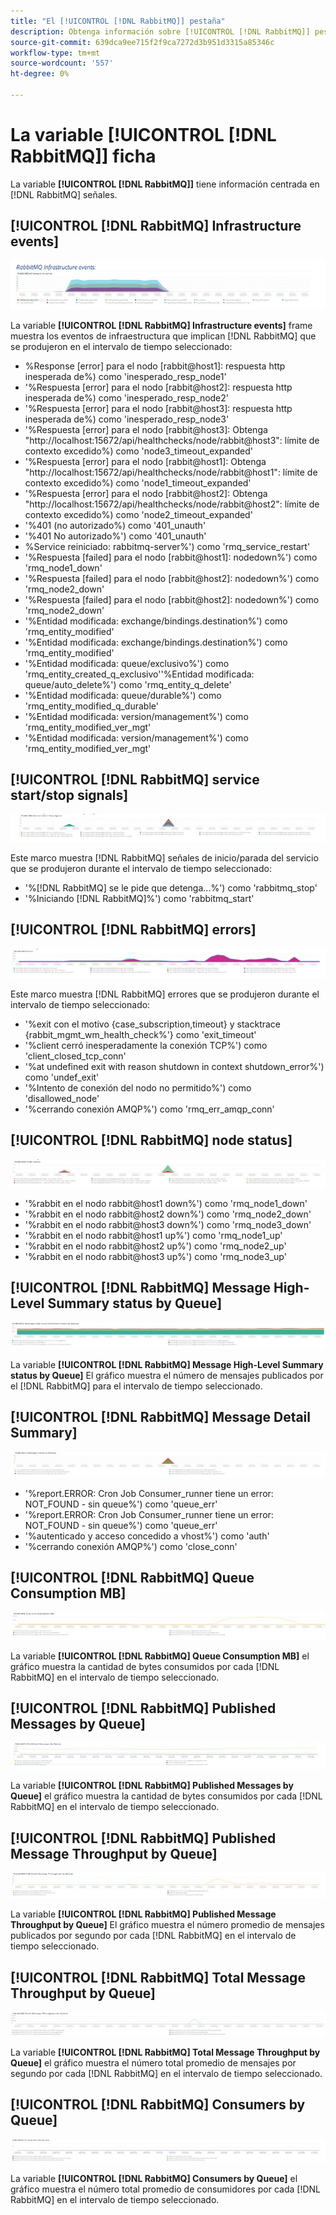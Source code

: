 ```yaml
---
title: "El [!UICONTROL [!DNL RabbitMQ]] pestaña"
description: Obtenga información sobre [!UICONTROL [!DNL RabbitMQ]] pestaña de [!DNL Observation for Adobe Commerce].
source-git-commit: 639dca9ee715f2f9ca7272d3b951d3315a85346c
workflow-type: tm+mt
source-wordcount: '557'
ht-degree: 0%

---
```


# La variable [!UICONTROL [!DNL RabbitMQ]] ficha

La variable **[!UICONTROL [!DNL RabbitMQ]]** tiene información centrada en [!DNL RabbitMQ] señales.

## [!UICONTROL [!DNL RabbitMQ] Infrastructure events]

![[!DNL RabbitMQ] Eventos de infraestructura](../../assets/tools/observation-for-adobe-commerce/rabbitmq-tab-1.jpeg)

La variable **[!UICONTROL [!DNL RabbitMQ] Infrastructure events]** frame muestra los eventos de infraestructura que implican [!DNL RabbitMQ] que se produjeron en el intervalo de tiempo seleccionado:

* %Response [error] para el nodo [rabbit@host1]: respuesta http inesperada de%) como &#39;inesperado_resp_node1&#39;
* &#39;%Respuesta [error] para el nodo [rabbit@host2]: respuesta http inesperada de%) como &#39;inesperado_resp_node2&#39;
* &#39;%Respuesta [error] para el nodo [rabbit@host3]: respuesta http inesperada de%) como &#39;inesperado_resp_node3&#39;
* &#39;%Respuesta [error] para el nodo [rabbit@host3]: Obtenga &quot;http://localhost:15672/api/healthchecks/node/rabbit@host3&quot;: límite de contexto excedido%) como &#39;node3_timeout_expanded&#39;
* &#39;%Respuesta [error] para el nodo [rabbit@host1]: Obtenga &quot;http://localhost:15672/api/healthchecks/node/rabbit@host1&quot;: límite de contexto excedido%) como &#39;node1_timeout_expanded&#39;
* &#39;%Respuesta [error] para el nodo [rabbit@host2]: Obtenga &quot;http://localhost:15672/api/healthchecks/node/rabbit@host2&quot;: límite de contexto excedido%) como &#39;node2_timeout_expanded&#39;
* &#39;%401 (no autorizado%) como &#39;401_unauth&#39;
* &#39;%401 No autorizado%&#39;) como &#39;401_unauth&#39;
* %Service reiniciado: rabbitmq-server%&#39;) como &#39;rmq_service_restart&#39;
* &#39;%Respuesta [failed] para el nodo [rabbit@host1]: nodedown%&#39;) como &#39;rmq_node1_down&#39;
* &#39;%Respuesta [failed] para el nodo [rabbit@host2]: nodedown%&#39;) como &#39;rmq_node2_down&#39;
* &#39;%Respuesta [failed] para el nodo [rabbit@host2]: nodedown%&#39;) como &#39;rmq_node2_down&#39;
* &#39;%Entidad modificada: exchange/bindings.destination%&#39;) como &#39;rmq_entity_modified&#39;
* &#39;%Entidad modificada: exchange/bindings.destination%&#39;) como &#39;rmq_entity_modified&#39;
* &#39;%Entidad modificada: queue/exclusivo%&#39;) como &#39;rmq_entity_created_q_exclusivo&#39;&#39;%Entidad modificada: queue/auto_delete%&#39;) como &#39;rmq_entity_q_delete&#39;
* &#39;%Entidad modificada: queue/durable%&#39;) como &#39;rmq_entity_modified_q_durable&#39;
* &#39;%Entidad modificada: version/management%&#39;) como &#39;rmq_entity_modified_ver_mgt&#39;
* &#39;%Entidad modificada: version/management%&#39;) como &#39;rmq_entity_modified_ver_mgt&#39;

## [!UICONTROL [!DNL RabbitMQ] service start/stop signals]

![[!DNL RabbitMQ] señales de inicio/parada del servicio](../../assets/tools/observation-for-adobe-commerce/rabbitmq-tab-2.jpeg)

Este marco muestra [!DNL RabbitMQ] señales de inicio/parada del servicio que se produjeron durante el intervalo de tiempo seleccionado:

* &#39;%[!DNL RabbitMQ] se le pide que detenga...%&#39;) como &#39;rabbitmq_stop&#39;
* &#39;%Iniciando [!DNL RabbitMQ]%&#39;) como &#39;rabbitmq_start&#39;

## [!UICONTROL [!DNL RabbitMQ] errors]

![[!DNL RabbitMQ] errors](../../assets/tools/observation-for-adobe-commerce/rabbitmq-tab-3.jpeg)

Este marco muestra [!DNL RabbitMQ] errores que se produjeron durante el intervalo de tiempo seleccionado:

* &#39;%exit con el motivo {case_subscription,timeout} y stacktrace {rabbit_mgmt_wm_health_check%&#39;} como &#39;exit_timeout&#39;
* &#39;%client cerró inesperadamente la conexión TCP%&#39;) como &#39;client_closed_tcp_conn&#39;
* &#39;%at undefined exit with reason shutdown in context shutdown_error%&#39;) como &#39;undef_exit&#39;
* &#39;%Intento de conexión del nodo no permitido%&#39;) como &#39;disallowed_node&#39;
* &#39;%cerrando conexión AMQP%&#39;) como &#39;rmq_err_amqp_conn&#39;

## [!UICONTROL [!DNL RabbitMQ] node status]

![[!DNL RabbitMQ] estado del nodo](../../assets/tools/observation-for-adobe-commerce/rabbitmq-tab-4.jpeg)

* &#39;%rabbit en el nodo rabbit@host1 down%&#39;) como &#39;rmq_node1_down&#39;
* &#39;%rabbit en el nodo rabbit@host2 down%&#39;) como &#39;rmq_node2_down&#39;
* &#39;%rabbit en el nodo rabbit@host3 down%&#39;) como &#39;rmq_node3_down&#39;
* &#39;%rabbit en el nodo rabbit@host1 up%&#39;) como &#39;rmq_node1_up&#39;
* &#39;%rabbit en el nodo rabbit@host2 up%&#39;) como &#39;rmq_node2_up&#39;
* &#39;%rabbit en el nodo rabbit@host3 up%&#39;) como &#39;rmq_node3_up&#39;

## [!UICONTROL [!DNL RabbitMQ] Message High-Level Summary status by Queue]

![[!DNL RabbitMQ] Estado del resumen de alto nivel del mensaje por cola](../../assets/tools/observation-for-adobe-commerce/rabbitmq-tab-5.jpeg)

La variable **[!UICONTROL [!DNL RabbitMQ] Message High-Level Summary status by Queue]** El gráfico muestra el número de mensajes publicados por el [!DNL RabbitMQ] para el intervalo de tiempo seleccionado.

## [!UICONTROL [!DNL RabbitMQ] Message Detail Summary]

![[!DNL RabbitMQ] Resumen de detalles del mensaje](../../assets/tools/observation-for-adobe-commerce/rabbitmq-tab-6.jpeg)

* &#39;%report.ERROR: Cron Job Consumer_runner tiene un error: NOT_FOUND - sin queue%&#39;) como &#39;queue_err&#39;
* &#39;%report.ERROR: Cron Job Consumer_runner tiene un error: NOT_FOUND - sin queue%&#39;) como &#39;queue_err&#39;
* &#39;%autenticado y acceso concedido a vhost%&#39;) como &#39;auth&#39;
* &#39;%cerrando conexión AMQP%&#39;) como &#39;close_conn&#39;

## [!UICONTROL [!DNL RabbitMQ] Queue Consumption MB]

![[!DNL RabbitMQ] Consumo de cola MB](../../assets/tools/observation-for-adobe-commerce/rabbitmq-tab-7.jpeg)

La variable **[!UICONTROL [!DNL RabbitMQ] Queue Consumption MB]** el gráfico muestra la cantidad de bytes consumidos por cada [!DNL RabbitMQ] en el intervalo de tiempo seleccionado.

## [!UICONTROL [!DNL RabbitMQ] Published Messages by Queue]

![[!DNL RabbitMQ] Mensajes publicados por cola](../../assets/tools/observation-for-adobe-commerce/rabbitmq-tab-8.jpeg)

La variable **[!UICONTROL [!DNL RabbitMQ] Published Messages by Queue]** el gráfico muestra la cantidad de bytes consumidos por cada [!DNL RabbitMQ] en el intervalo de tiempo seleccionado.

## [!UICONTROL [!DNL RabbitMQ] Published Message Throughput by Queue]

![[!DNL RabbitMQ] Rendimiento de mensaje publicado por cola](../../assets/tools/observation-for-adobe-commerce/rabbitmq-tab-9.jpeg)

La variable **[!UICONTROL [!DNL RabbitMQ] Published Message Throughput by Queue]** El gráfico muestra el número promedio de mensajes publicados por segundo por cada [!DNL RabbitMQ] en el intervalo de tiempo seleccionado.

## [!UICONTROL [!DNL RabbitMQ] Total Message Throughput by Queue]

![[!DNL RabbitMQ] Rendimiento total del mensaje por cola](../../assets/tools/observation-for-adobe-commerce/rabbitmq-tab-10.jpeg)

La variable **[!UICONTROL [!DNL RabbitMQ] Total Message Throughput by Queue]** el gráfico muestra el número total promedio de mensajes por segundo por cada [!DNL RabbitMQ] en el intervalo de tiempo seleccionado.

## [!UICONTROL [!DNL RabbitMQ] Consumers by Queue]

![[!DNL RabbitMQ] Consumidores por cola](../../assets/tools/observation-for-adobe-commerce/rabbitmq-tab-11.jpeg)

La variable **[!UICONTROL [!DNL RabbitMQ] Consumers by Queue]** el gráfico muestra el número total promedio de consumidores por cada [!DNL RabbitMQ] en el intervalo de tiempo seleccionado.

